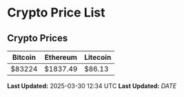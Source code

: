 # Crypto Price List

## Crypto Prices
| Bitcoin | Ethereum | Litecoin |
| ------- | -------- | -------- |
| $83224 | $1837.49 | $86.13 |
**Last Updated:** 2025-03-30 12:34 UTC
**Last Updated:** $DATE$
